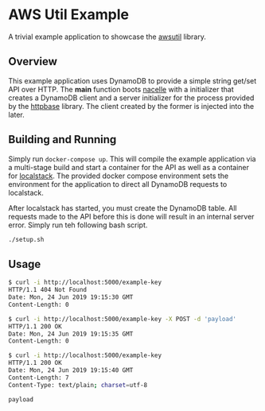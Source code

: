 # AWS Util Example

A trivial example application to showcase the [awsutil](https://github.com/go-nacelle/awsutil) library.

## Overview

This example application uses DynamoDB to provide a simple string get/set API over HTTP. The **main** function boots [nacelle](https://github.com/go-nacelle/nacelle) with a initializer that creates a DynamoDB client and a server initializer for the process provided by the [httpbase](https://github.com/go-nacelle) library. The client created by the former is injected into the later.

## Building and Running

Simply run `docker-compose up`. This will compile the example application via a multi-stage build and start a container for the API as well as a container for [localstack](https://github.com/localstack/localstack). The provided docker compose environment sets the environment for the application to direct all DynamoDB requests to localstack.

After localstack has started, you must create the DynamoDB table. All requests made to the API before this is done will result in an internal server error. Simply run teh following bash script.

```bash
./setup.sh
```

## Usage

```bash
$ curl -i http://localhost:5000/example-key
HTTP/1.1 404 Not Found
Date: Mon, 24 Jun 2019 19:15:30 GMT
Content-Length: 0
```

```bash
$ curl -i http://localhost:5000/example-key -X POST -d 'payload'
HTTP/1.1 200 OK
Date: Mon, 24 Jun 2019 19:15:35 GMT
Content-Length: 0
```

```bash
$ curl -i http://localhost:5000/example-key
HTTP/1.1 200 OK
Date: Mon, 24 Jun 2019 19:15:40 GMT
Content-Length: 7
Content-Type: text/plain; charset=utf-8

payload
```
